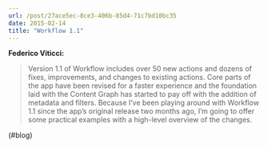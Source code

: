 ```yaml
---
url: /post/27ace5ec-8ce3-406b-85d4-71c7bd10bc35
date: 2015-02-14
title: "Workflow 1.1"
---
```


**Federico Viticci:**



> Version 1.1 of Workflow includes over 50 new actions and dozens of fixes, improvements, and changes to existing actions. Core parts of the app have been revised for a faster experience and the foundation laid with the Content Graph has started to pay off with the addition of metadata and filters. Because I&#8217;ve been playing around with Workflow 1.1 since the app&#8217;s original release two months ago, I&#8217;m going to offer some practical examples with a high-level overview of the changes. 



(#blog)